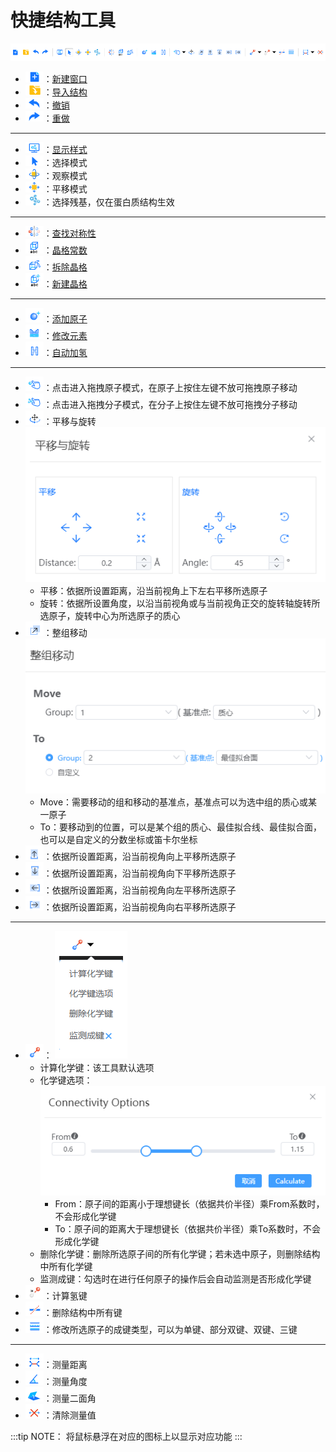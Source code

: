 # 快捷结构工具

![快捷菜单](nested/qstudio_structtools.png)

- ![快捷菜单](nested/qstudio_structtools_addwindow.png)：[新建窗口](./qstudio_manual_file.md)
- ![快捷菜单](nested/qstudio_structtools_import.png)：[导入结构](./qstudio_manual_file.md)
- ![快捷菜单](nested/qstudio_structtools_undo.png)：[撤销](./qstudio_manual_edit.md)
- ![快捷菜单](nested/qstudio_structtools_redo.png)：[重做](./qstudio_manual_edit.md)

---

- ![快捷菜单](nested/qstudio_structtools_display.png)：[显示样式](./qstudio_manual_view_display.md)
- ![快捷菜单](nested/qstudio_structtools_select.png)：选择模式
- ![快捷菜单](nested/qstudio_structtools_rotate.png)：观察模式
- ![快捷菜单](nested/qstudio_structtools_translate.png)：平移模式
- ![快捷菜单](nested/qstudio_structtools_residue.png)：选择残基，仅在蛋白质结构生效

---

- ![快捷菜单](nested/qstudio_structtools_symmetry.png)：[查找对称性](./qstudio_manual_settings_symmtry_findsymmetry.md)
- ![快捷菜单](nested/qstudio_structtools_lattice.png)：[晶格常数](./qstudio_manual_settings_latticeconstant.md)
- ![快捷菜单](nested/qstudio_structtools_unbuild.png)：[拆除晶格](./qstudio_manual_settings_newlattice.md)
- ![快捷菜单](nested/qstudio_structtools_rebuild.png)：[新建晶格](./qstudio_manual_settings_newlattice.md)

---

- ![快捷菜单](nested/qstudio_structtools_addatom.png)：[添加原子](./qstudio_manual_build_addatom.md)
- ![快捷菜单](nested/qstudio_structtools_element.png)：[修改元素](./qstudio_manual_build.md)
- ![快捷菜单](nested/qstudio_structtools_hydrogen.png)：[自动加氢](./qstudio_manual_build.md)

---

- ![快捷菜单](nested/qstudio_structtools_dragatom.png)：点击进入拖拽原子模式，在原子上按住左键不放可拖拽原子移动
- ![快捷菜单](nested/qstudio_structtools_dragmol.png)：点击进入拖拽分子模式，在分子上按住左键不放可拖拽分子移动
- ![快捷菜单](nested/qstudio_structtools_trans&rot.png)：平移与旋转
![快捷菜单](nested/qstudio_structtools_trans&rot2.png)
  - 平移：依据所设置距离，沿当前视角上下左右平移所选原子
  - 旋转：依据所设置角度，以沿当前视角或与当前视角正交的旋转轴旋转所选原子，旋转中心为所选原子的质心
- ![快捷菜单](nested/qstudio_structtools_movegroup.png)：整组移动
![快捷菜单](nested/qstudio_structtools_movegroup2.png)
  - Move：需要移动的组和移动的基准点，基准点可以为选中组的质心或某一原子
  - To：要移动到的位置，可以是某个组的质心、最佳拟合线、最佳拟合面，也可以是自定义的分数坐标或笛卡尔坐标
- ![快捷菜单](nested/qstudio_structtools_moveup.png)：依据所设置距离，沿当前视角向上平移所选原子
- ![快捷菜单](nested/qstudio_structtools_movedn.png)：依据所设置距离，沿当前视角向下平移所选原子
- ![快捷菜单](nested/qstudio_structtools_moveleft.png)：依据所设置距离，沿当前视角向左平移所选原子
- ![快捷菜单](nested/qstudio_structtools_moveright.png)：依据所设置距离，沿当前视角向右平移所选原子

---

- ![快捷菜单](nested/qstudio_structtools_calcbond.png)：
![快捷菜单](nested/qstudio_structtools_calcbond2.png)
  - 计算化学键：该工具默认选项
  - 化学键选项：
![快捷菜单](nested/qstudio_structtools_calcbond3.png)
    - From：原子间的距离小于理想键长（依据共价半径）乘From系数时，不会形成化学键
    - To：原子间的距离大于理想键长（依据共价半径）乘To系数时，不会形成化学键
  - 删除化学键：删除所选原子间的所有化学键；若未选中原子，则删除结构中所有化学键
  - 监测成键：勾选时在进行任何原子的操作后会自动监测是否形成化学键
- ![快捷菜单](nested/qstudio_structtools_calchbond.png)：计算氢键
- ![快捷菜单](nested/qstudio_structtools_breakbond.png)：删除结构中所有键
- ![快捷菜单](nested/qstudio_structtools_bondorder.png)：修改所选原子的成键类型，可以为单键、部分双键、双键、三键

---

- ![快捷菜单](nested/qstudio_structtools_measuredistance.png)：测量距离
- ![快捷菜单](nested/qstudio_structtools_measureangle.png)：测量角度
- ![快捷菜单](nested/qstudio_structtools_measuretorsion.png)：测量二面角
- ![快捷菜单](nested/qstudio_structtools_clearmeasure.png)：清除测量值

:::tip NOTE：
将鼠标悬浮在对应的图标上以显示对应功能
:::
